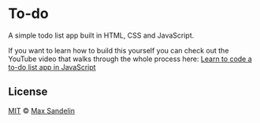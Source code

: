 # To-do
A simple todo list app built in HTML, CSS and JavaScript.

If you want to learn how to build this yourself you can check out the YouTube video that walks through the whole process here: [Learn to code a to-do list app in JavaScript](https://www.youtube.com/watch?v=2wCpkOk2uCg)

## License
[MIT](LICENSE.md) © [Max Sandelin](https://instagram.com/themaxsandelin)
